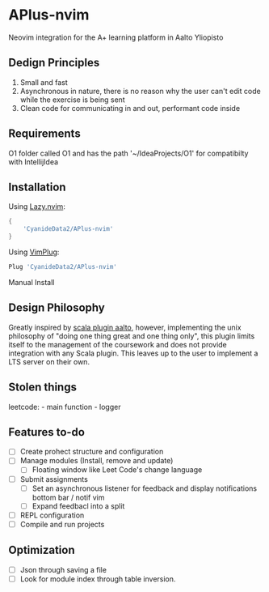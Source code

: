 # APlus-nvim
Neovim integration for the A+ learning platform in Aalto Yliopisto

## Dedign Principles
1. Small and fast 
2. Asynchronous in nature, there is no reason why the user can't edit code while the exercise is being sent
3. Clean code for communicating in and out, performant code inside

## Requirements
O1 folder called O1 and has the path '~/IdeaProjects/O1' for compatibilty with IntellijIdea

## Installation
Using [Lazy.nvim](https://github.com/folke/lazy.nvim): 
```lua
{
    'CyanideData2/APlus-nvim'
}
```
Using [VimPlug](https://github.com/folke/lazy.nvim): 
```lua
Plug 'CyanideData2/APlus-nvim'
```
Manual Install

## Design Philosophy
Greatly inspired by [scala plugin aalto](), however, implementing the unix philosophy of "doing one thing great and one thing only", this plugin limits itself to the management of the coursework and does not provide integration with any Scala plugin. This leaves up to the user to implement a LTS server on their own.

## Stolen things
leetcode:
    - main function 
    - logger

## Features to-do
- [ ]  Create prohect structure and configuration
- [ ]  Manage modules (Install, remove and update)
    - [ ] Floating window like Leet Code's change language
- [ ]  Submit assignments
    - [ ]  Set an asynchronous listener for feedback and display notifications bottom bar / notif vim
    - [ ]  Expand feedbacl into a split
- [ ] REPL configuration
- [ ] Compile and run projects

## Optimization
- [ ] Json through saving a file
- [ ] Look for module index through table inversion.
